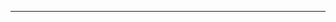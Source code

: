 <!--
CO_OP_TRANSLATOR_METADATA:
{
  "original_hash": "685f55cb07de19b52a30ce6e8b6d889e",
  "translation_date": "2025-08-28T21:16:24+00:00",
  "source_file": "03-CoreGenerativeAITechniques/README.md",
  "language_code": "cs"
}
-->


---

